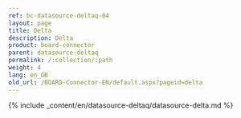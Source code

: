 ```yaml
---
ref: bc-datasource-deltaq-04
layout: page
title: Delta
description: Delta
product: board-connector
parent: datasource-deltaq
permalink: /:collection/:path
weight: 4
lang: en_GB
old_url: /BOARD-Connector-EN/default.aspx?pageid=delta
---
```

{% include _content/en/datasource-deltaq/datasource-delta.md %}